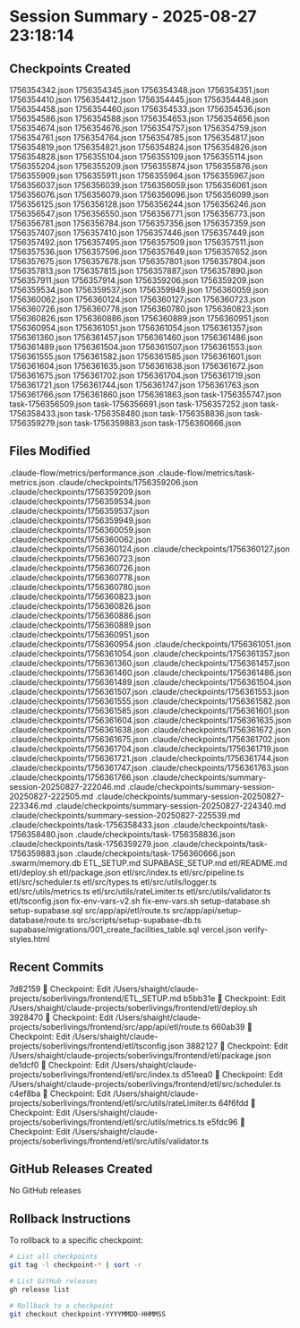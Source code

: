 # Session Summary - 2025-08-27 23:18:14

## Checkpoints Created
1756354342.json
1756354345.json
1756354348.json
1756354351.json
1756354410.json
1756354412.json
1756354445.json
1756354448.json
1756354458.json
1756354460.json
1756354533.json
1756354536.json
1756354586.json
1756354588.json
1756354653.json
1756354656.json
1756354674.json
1756354676.json
1756354757.json
1756354759.json
1756354761.json
1756354764.json
1756354785.json
1756354817.json
1756354819.json
1756354821.json
1756354824.json
1756354826.json
1756354828.json
1756355104.json
1756355109.json
1756355114.json
1756355204.json
1756355209.json
1756355874.json
1756355876.json
1756355909.json
1756355911.json
1756355964.json
1756355967.json
1756356037.json
1756356039.json
1756356059.json
1756356061.json
1756356076.json
1756356079.json
1756356096.json
1756356099.json
1756356125.json
1756356128.json
1756356244.json
1756356246.json
1756356547.json
1756356550.json
1756356771.json
1756356773.json
1756356781.json
1756356784.json
1756357356.json
1756357359.json
1756357407.json
1756357410.json
1756357446.json
1756357449.json
1756357492.json
1756357495.json
1756357509.json
1756357511.json
1756357536.json
1756357596.json
1756357649.json
1756357652.json
1756357675.json
1756357678.json
1756357801.json
1756357804.json
1756357813.json
1756357815.json
1756357887.json
1756357890.json
1756357911.json
1756357914.json
1756359206.json
1756359209.json
1756359534.json
1756359537.json
1756359949.json
1756360059.json
1756360062.json
1756360124.json
1756360127.json
1756360723.json
1756360726.json
1756360778.json
1756360780.json
1756360823.json
1756360826.json
1756360886.json
1756360889.json
1756360951.json
1756360954.json
1756361051.json
1756361054.json
1756361357.json
1756361360.json
1756361457.json
1756361460.json
1756361486.json
1756361489.json
1756361504.json
1756361507.json
1756361553.json
1756361555.json
1756361582.json
1756361585.json
1756361601.json
1756361604.json
1756361635.json
1756361638.json
1756361672.json
1756361675.json
1756361702.json
1756361704.json
1756361719.json
1756361721.json
1756361744.json
1756361747.json
1756361763.json
1756361766.json
1756361860.json
1756361863.json
task-1756355747.json
task-1756356509.json
task-1756356691.json
task-1756357252.json
task-1756358433.json
task-1756358480.json
task-1756358836.json
task-1756359279.json
task-1756359883.json
task-1756360666.json

## Files Modified
.claude-flow/metrics/performance.json
.claude-flow/metrics/task-metrics.json
.claude/checkpoints/1756359206.json
.claude/checkpoints/1756359209.json
.claude/checkpoints/1756359534.json
.claude/checkpoints/1756359537.json
.claude/checkpoints/1756359949.json
.claude/checkpoints/1756360059.json
.claude/checkpoints/1756360062.json
.claude/checkpoints/1756360124.json
.claude/checkpoints/1756360127.json
.claude/checkpoints/1756360723.json
.claude/checkpoints/1756360726.json
.claude/checkpoints/1756360778.json
.claude/checkpoints/1756360780.json
.claude/checkpoints/1756360823.json
.claude/checkpoints/1756360826.json
.claude/checkpoints/1756360886.json
.claude/checkpoints/1756360889.json
.claude/checkpoints/1756360951.json
.claude/checkpoints/1756360954.json
.claude/checkpoints/1756361051.json
.claude/checkpoints/1756361054.json
.claude/checkpoints/1756361357.json
.claude/checkpoints/1756361360.json
.claude/checkpoints/1756361457.json
.claude/checkpoints/1756361460.json
.claude/checkpoints/1756361486.json
.claude/checkpoints/1756361489.json
.claude/checkpoints/1756361504.json
.claude/checkpoints/1756361507.json
.claude/checkpoints/1756361553.json
.claude/checkpoints/1756361555.json
.claude/checkpoints/1756361582.json
.claude/checkpoints/1756361585.json
.claude/checkpoints/1756361601.json
.claude/checkpoints/1756361604.json
.claude/checkpoints/1756361635.json
.claude/checkpoints/1756361638.json
.claude/checkpoints/1756361672.json
.claude/checkpoints/1756361675.json
.claude/checkpoints/1756361702.json
.claude/checkpoints/1756361704.json
.claude/checkpoints/1756361719.json
.claude/checkpoints/1756361721.json
.claude/checkpoints/1756361744.json
.claude/checkpoints/1756361747.json
.claude/checkpoints/1756361763.json
.claude/checkpoints/1756361766.json
.claude/checkpoints/summary-session-20250827-222046.md
.claude/checkpoints/summary-session-20250827-222505.md
.claude/checkpoints/summary-session-20250827-223346.md
.claude/checkpoints/summary-session-20250827-224340.md
.claude/checkpoints/summary-session-20250827-225539.md
.claude/checkpoints/task-1756358433.json
.claude/checkpoints/task-1756358480.json
.claude/checkpoints/task-1756358836.json
.claude/checkpoints/task-1756359279.json
.claude/checkpoints/task-1756359883.json
.claude/checkpoints/task-1756360666.json
.swarm/memory.db
ETL_SETUP.md
SUPABASE_SETUP.md
etl/README.md
etl/deploy.sh
etl/package.json
etl/src/index.ts
etl/src/pipeline.ts
etl/src/scheduler.ts
etl/src/types.ts
etl/src/utils/logger.ts
etl/src/utils/metrics.ts
etl/src/utils/rateLimiter.ts
etl/src/utils/validator.ts
etl/tsconfig.json
fix-env-vars-v2.sh
fix-env-vars.sh
setup-database.sh
setup-supabase.sql
src/app/api/etl/route.ts
src/app/api/setup-database/route.ts
src/scripts/setup-supabase-db.ts
supabase/migrations/001_create_facilities_table.sql
vercel.json
verify-styles.html

## Recent Commits
7d82159 🔖 Checkpoint: Edit /Users/shaight/claude-projects/soberlivings/frontend/ETL_SETUP.md
b5bb31e 🔖 Checkpoint: Edit /Users/shaight/claude-projects/soberlivings/frontend/etl/deploy.sh
3928470 🔖 Checkpoint: Edit /Users/shaight/claude-projects/soberlivings/frontend/src/app/api/etl/route.ts
660ab39 🔖 Checkpoint: Edit /Users/shaight/claude-projects/soberlivings/frontend/etl/tsconfig.json
3882127 🔖 Checkpoint: Edit /Users/shaight/claude-projects/soberlivings/frontend/etl/package.json
de1dcf0 🔖 Checkpoint: Edit /Users/shaight/claude-projects/soberlivings/frontend/etl/src/index.ts
d51eea0 🔖 Checkpoint: Edit /Users/shaight/claude-projects/soberlivings/frontend/etl/src/scheduler.ts
c4ef8ba 🔖 Checkpoint: Edit /Users/shaight/claude-projects/soberlivings/frontend/etl/src/utils/rateLimiter.ts
64f6fdd 🔖 Checkpoint: Edit /Users/shaight/claude-projects/soberlivings/frontend/etl/src/utils/metrics.ts
e5fdc96 🔖 Checkpoint: Edit /Users/shaight/claude-projects/soberlivings/frontend/etl/src/utils/validator.ts

## GitHub Releases Created
No GitHub releases

## Rollback Instructions
To rollback to a specific checkpoint:
```bash
# List all checkpoints
git tag -l checkpoint-* | sort -r

# List GitHub releases
gh release list

# Rollback to a checkpoint
git checkout checkpoint-YYYYMMDD-HHMMSS
```
